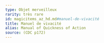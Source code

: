 ```yaml
---
type: Objet merveilleux
rarity: très rare
id: magicitems_az_hd.md#manuel-de-vivacité
title: Manuel de vivacité
alias: Manual of Quickness of Action
source: (CDC p172)
---
```


